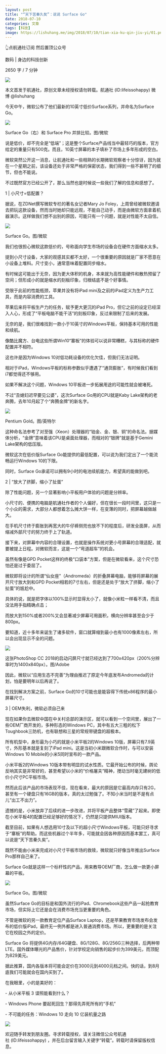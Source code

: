 ```yaml
---
layout: post
title: "“天下苦秦久矣”：说说 Surface Go"
date: 2018-07-10
categories: 文章
tags: [科技]
image: https://lishuhang.me/img/2018/07/10/tian-xia-ku-qin-jiu-yi/01.png
---
```


👆点航通社订阅 然后置顶公众号

数码 | 身边的科技创新

2650 字 / 7 分钟

![](https://mmbiz.qpic.cn/mmbiz_jpg/AdRKyBVLoHKibo41IBwH7QWTpqjBWV3rpgfnPzXjKzJD4QKahW5OeVL41lxM2FdWaZpsAD4qORvAqrEvYLfAG5Q/640?wx_fmt=jpeg)

本文首发于航通社，原创文章未经授权请勿转载。航通社 (ID:lifeissohappy) 微博 @lishuhang

今天中午，微软公布了他们最新的10英寸低价Surface系列，并命名为Surface Go。

![](https://lishuhang.me/img/2018/07/10/tian-xia-ku-qin-jiu-yi/01.png)

Surface Go（右）和 Surface Pro 并排比较。图/微软

说是低价，却不完全是“低端”；这是整个Surface产品线当中最轻巧的版本，官方给定的重量只有500克。而且，10英寸屏幕的本子填补了市场上多年形成的空白。

微软突然公开这一消息，让航通社和一些相熟的长期微软观察者十分惊讶，因为就在一个星期之前，该设备还处于非常严格的保密状态，我们得到一些不甚明了的细节，但也不能说。

不过既然官方已经公开了，那么当然也是时候说一些我们了解的信息和感想了。

1 | 小尺寸=低配置？

据说，在ZDNet撰写微软专栏的著名女记者Mary Jo Foley，上周曾经被微软邀请去把玩这款设备，然而当时她却只能远观，不能自己动手，而是由微软方面拿着机器演示。这样做我们想不出别的原因，可能只有一个问题，就是对性能不太自信。

![](https://lishuhang.me/img/2018/07/10/tian-xia-ku-qin-jiu-yi/02.jpg)

Surface Go。图/微软

我们也很担心微软这款低价的，号称面向学生市场的设备会在硬件方面缩水太多。

提到小尺寸设备，大家的观感其实都不太好，一个很重要的原因就是厂家不愿意在小设备上堆料。尺寸变小，通常意味着配置同步缩水。

有时候这可能出于无奈，因为更大体积的机身，本来就为高性能硬件和散热预留了空间；但形成小的就是缩水的刻板印象，归根结底不是个好事情。

受限于此前的性能瓶颈，苹果并没有将iPad mini及之前的iPad定义为生产力工具，而是内容消费的工具。

苹果后来将平板生产力的任务，赋予更大更沉的iPad Pro，但它之前的设定已经深入人心，形成了“平板电脑不能干活”的刻板印象，反过来限制了后来的发展。

无奈的是，我们很难找到一款小于10英寸的Windows平板，保持基本可用的性能和续航。

像酷比魔方、台电这些所谓Win10“寨板”的体验可以说非常糟糕，与其标称的硬件配置并不相符。

这也许是因为Windows 10对低功耗设备的优化欠佳，但我们无法证明。

相对于iPad，Windows平板的标称参数似乎遭遇了“通货膨胀”，有时候我们看到i7都觉得还不够用。

如果不解决这个问题，Windows 10平板进一步拓展用途的可能性就会被堵死。

不过“丑媳妇迟早要见公婆”，这次Surface Go用的CPU就是Kaby Lake架构的老奔腾，去年10月起了个“奔腾金牌”的新名字。

![](https://lishuhang.me/img/2018/07/10/tian-xia-ku-qin-jiu-yi/03.png)

Pentium Gold。图/英特尔

这种命名法参考了对至强（Xeon）处理器的“铂金、金、银、铜”的命名法。据媒体分析，“金牌”意味着该CPU是桌面处理器，而相对的“银牌”就是基于Gemini Lake架构的低压版。

微软这次在低价版Surface Go能提供的最低配置，可以说为我们定出了一个能流畅运行Windows 10的下限。

同时，Surface Go承诺可以拥有9小时的电池续航能力，希望真的能做到吧。

2 | “放大了挤脚，缩小了扯蛋”

除了性能问题，另一个显著影响小平板用户体验的问题是分辨率。

小尺寸的、便携的电脑是航通社作者的个人偏好，但在很长一段时间里，这只是一个小众的需求，大部分人都想着怎么摊大饼一样，在变薄的同时，把屏幕越做越大。

在手机尺寸终于膨胀到再宽大的牛仔裤侧兜也放不下的程度后，研发全面屏，从而缩减外部尺寸的努力终于上了轨道。

接下来，对屏幕中内容的合理设置，也就是操作系统对更小号屏幕的合理适配，就要被提上日程。对微软而言，这是一个“弯道超车”的机会。

虽然有像是GPD Pocket这样的终极“口袋本”方案，但是在微软看来，这个尺寸恐怕还是过于委屈了。

微软即将设计的所谓“仙女座”（Andromeda）的折叠屏幕电脑，能够将屏幕的展开尺寸放大到和GPD Pocket相若的7寸左右，但是还是处于“放大了挤脚，缩小了扯蛋”的尴尬中。

具体的说，就是把字体以100%显示时显得太小了，就像小米粒一样看不清，而且没法用手指精确点击；

而放大到150%或者200%又会显著减少屏幕可用面积，横向分辨率甚至会少于800px。

要知道，近十多年来诞生了诸多软件，窗口就算缩到最小也有1000像素左右，所以会出现显示不全的问题。

![](https://lishuhang.me/img/2018/07/10/tian-xia-ku-qin-jiu-yi/04.jpg)

这张PhotoShop CC 2018的启动闪屏尺寸就已经达到了700x420px（200%分辨率时为1400x840px）。图/Adobe

因此，微软以“应用生态不完善”为理由推迟了原定今年底发布Andromeda的计划，怕是要明年以后再说了。

在找到解决方案之前，Surface Go的10寸可能也是能容得下传统x86程序的最小屏幕尺寸。

3 | OEM失利，微软必须自己来

现在如果你去微软中国在中关村总部的演示区，就可以看到一个空间里，展出了一些OEM厂商开发的，多种形态的Windows PC，其中有五大三粗的松下Toughbook三防机，也有联想和三星的常规带键盘的超极本。

所有机型中，身形最为小巧的就是小米平板2的Windows 10版，屏幕只有7.9英寸，外形基本就是复刻了iPad mini。这是当初小米跟微软合作时，与可以安装Windows 10 Mobile的小米5同时宣布的一款产品。

小米平板2的Windows 10版本带有明显的试水性质。它最开始公布的时候，舆论反响其实是非常好的，甚至希望以小米的“价格屠夫”精神，搅动当时毫无建树的低价小尺寸PC平板市场。

然而此后该产品的市场表现不佳，现在看来，最大的原因是它最高内存只有2G，甚至有一个硬盘只有16GB的版本，真的太过勉强了。不知小米当时是不是有点儿“出工不出力”。

遗憾的是，小米放弃了后续的进一步改进，并将平板产品整体“雪藏”了起来。即使在小米平板4的配置已经足够好的情况下，仍然是只提供MIUI版本。

截至目前，如果有人想选用10寸及以下的超小尺寸Windows平板，可能只好寻求于“寨板”的帮助。而这些机器过个半年多，可能就会因各种原因而基本罢工，真可以说是“天下苦秦久矣”。

既然不能由小米来完成对小尺寸平板市场的救赎，微软就只好像当年推出Surface Pro那样自己来了。

Surface Go就是这样一个标杆性的产品，用来教导OEM厂商，怎么做一款更小屏幕的平板。

![](https://lishuhang.me/img/2018/07/10/tian-xia-ku-qin-jiu-yi/05.jpg)

Surface Go。图/微软

虽然Surface Go的目标是和国外流行的iPad、Chromebook这些产品一起抢教育市场，但实际上它还是会在消费市场充当更重要的角色。

不管是微软的另一款教育定位产品Surface Laptop，还是苹果教育市场发布会发布的低价版iPad，最终无一例外都是进入普通消费市场。所以，更重要的是关注它在校园之外的定价。

Surface Go 将提供4G内存/64G硬盘、8G/128G、8G/256G三种选择，后两种带LTE。国外媒体曝光的产品售价，针对学校定向销售的起步价为399美元，而顶配为829美元。

据此推算，国内各版本将可能会定价在3000元到4000元档之间。快的话，到8月底我们可能就会在国内买到了。

在我眼里，小的是美好的：

- 从小米平板 3 谍照能看到什么？

- Windows Phone 要起死回生？那得先弄死所有的“手机”

- 不可能的任务：Windows 10 走向 10 亿装机量之路

![](https://lishuhang.me/img/2018/07/10/tian-xia-ku-qin-jiu-yi/06.png)

欢迎随手转发到朋友圈。寻求转载授权，请关注微信公众号航通社 (ID:lifeissohappy) ，并在后台留言输入关键字“转载”。转载时请保留版权信息。